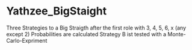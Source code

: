 # Yathzee_BigStaight
Three Strategies to a Big Straigth after the first role with 3, 4, 5, 6, x (any except 2) 
Probabilities are calculated
Strategy B ist tested with a Monte-Carlo-Expriment
